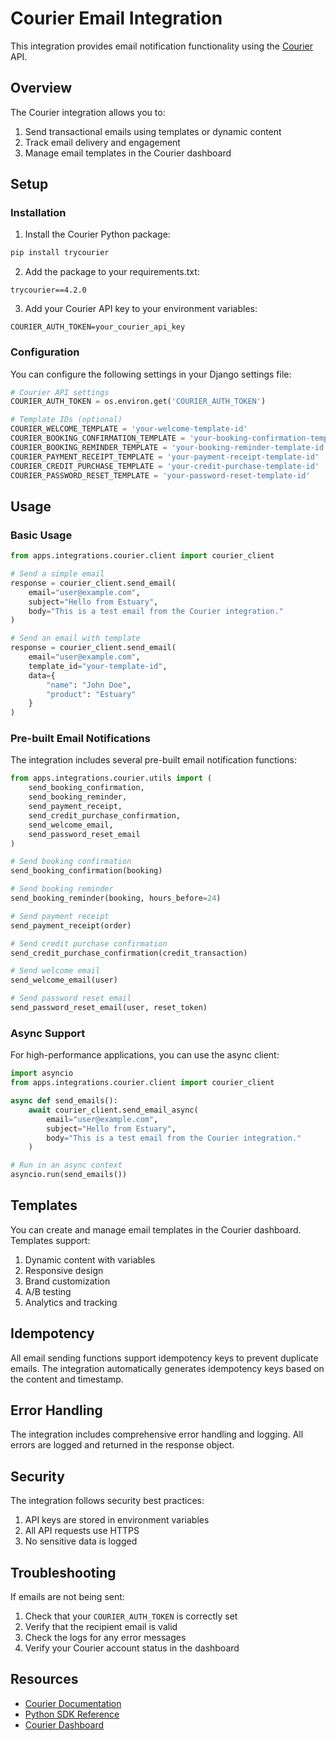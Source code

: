 # Courier Email Integration

This integration provides email notification functionality using the [Courier](https://www.courier.com/) API.

## Overview

The Courier integration allows you to:

1. Send transactional emails using templates or dynamic content
2. Track email delivery and engagement
3. Manage email templates in the Courier dashboard

## Setup

### Installation

1. Install the Courier Python package:

```bash
pip install trycourier
```

2. Add the package to your requirements.txt:

```
trycourier==4.2.0
```

3. Add your Courier API key to your environment variables:

```
COURIER_AUTH_TOKEN=your_courier_api_key
```

### Configuration

You can configure the following settings in your Django settings file:

```python
# Courier API settings
COURIER_AUTH_TOKEN = os.environ.get('COURIER_AUTH_TOKEN')

# Template IDs (optional)
COURIER_WELCOME_TEMPLATE = 'your-welcome-template-id'
COURIER_BOOKING_CONFIRMATION_TEMPLATE = 'your-booking-confirmation-template-id'
COURIER_BOOKING_REMINDER_TEMPLATE = 'your-booking-reminder-template-id'
COURIER_PAYMENT_RECEIPT_TEMPLATE = 'your-payment-receipt-template-id'
COURIER_CREDIT_PURCHASE_TEMPLATE = 'your-credit-purchase-template-id'
COURIER_PASSWORD_RESET_TEMPLATE = 'your-password-reset-template-id'
```

## Usage

### Basic Usage

```python
from apps.integrations.courier.client import courier_client

# Send a simple email
response = courier_client.send_email(
    email="user@example.com",
    subject="Hello from Estuary",
    body="This is a test email from the Courier integration."
)

# Send an email with template
response = courier_client.send_email(
    email="user@example.com",
    template_id="your-template-id",
    data={
        "name": "John Doe",
        "product": "Estuary"
    }
)
```

### Pre-built Email Notifications

The integration includes several pre-built email notification functions:

```python
from apps.integrations.courier.utils import (
    send_booking_confirmation,
    send_booking_reminder,
    send_payment_receipt,
    send_credit_purchase_confirmation,
    send_welcome_email,
    send_password_reset_email
)

# Send booking confirmation
send_booking_confirmation(booking)

# Send booking reminder
send_booking_reminder(booking, hours_before=24)

# Send payment receipt
send_payment_receipt(order)

# Send credit purchase confirmation
send_credit_purchase_confirmation(credit_transaction)

# Send welcome email
send_welcome_email(user)

# Send password reset email
send_password_reset_email(user, reset_token)
```

### Async Support

For high-performance applications, you can use the async client:

```python
import asyncio
from apps.integrations.courier.client import courier_client

async def send_emails():
    await courier_client.send_email_async(
        email="user@example.com",
        subject="Hello from Estuary",
        body="This is a test email from the Courier integration."
    )

# Run in an async context
asyncio.run(send_emails())
```

## Templates

You can create and manage email templates in the Courier dashboard. Templates support:

1. Dynamic content with variables
2. Responsive design
3. Brand customization
4. A/B testing
5. Analytics and tracking

## Idempotency

All email sending functions support idempotency keys to prevent duplicate emails. The integration automatically generates idempotency keys based on the content and timestamp.

## Error Handling

The integration includes comprehensive error handling and logging. All errors are logged and returned in the response object.

## Security

The integration follows security best practices:

1. API keys are stored in environment variables
2. All API requests use HTTPS
3. No sensitive data is logged

## Troubleshooting

If emails are not being sent:

1. Check that your `COURIER_AUTH_TOKEN` is correctly set
2. Verify that the recipient email is valid
3. Check the logs for any error messages
4. Verify your Courier account status in the dashboard

## Resources

- [Courier Documentation](https://www.courier.com/docs/)
- [Python SDK Reference](https://www.courier.com/docs/reference/sdks/python/)
- [Courier Dashboard](https://app.courier.com/)
